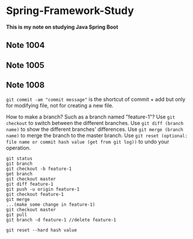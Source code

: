 # Spring-Framework-Study
**This is my note on studying Java Spring Boot**
## Note 1004

## Note 1005

## Note 1008
`git commit -am "commit message"` is the shortcut of commit + add but only for modifying file, not for creating a new file.

How to make a branch? Such as a branch named "feature-1"? 
Use `git checkout` to switch between the different branches.
Use `git diff (branch name)` to show the different branches' differences.
Use `git merge (branch name)` to merge the branch to the master branch.
Use `git reset (optional: file name or commit hash value (get from git log))` to undo your operation.
```
git status
git branch
git checkout -b feature-1
get branch
git checkout master
git diff feature-1
git push -u origin feature-1
git checkout feature-1
git merge
...(make some change in feature-1)
git checkout master
git pull
git branch -d feature-1 //delete feature-1

git reset --hard hash value

```


